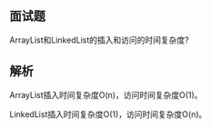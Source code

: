 ## 面试题

ArrayList和LinkedList的插入和访问的时间复杂度?

## 解析 

ArrayList插入时间复杂度O(n)，访问时间复杂度O(1)。

LinkedList插入时间复杂度O(1)，访问时间复杂度O(n)。